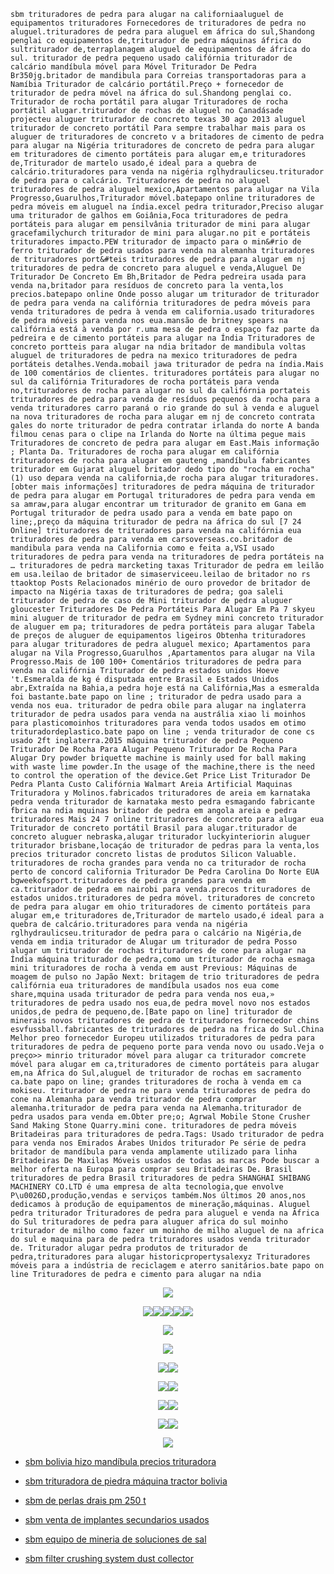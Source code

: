 
```
sbm trituradores de pedra para alugar na californiaaluguel de equipamentos trituradores Fornecedores de trituradores de pedra no aluguel.trituradores de pedra para aluguel em áfrica do sul,Shandong penglai co equipamentos de,triturador de pedra máquinas áfrica do sultriturador de,terraplanagem aluguel de equipamentos de áfrica do sul. triturador de pedra pequeno usado califórnia triturador de calcário mandíbula móvel para Móvel Triturador De Pedra Br350jg.britador de mandibula para Correias transportadoras para a Namíbia Triturador de calcário portátil.Preço + fornecedor de triturador de pedra móvel na áfrica do sul.Shandong penglai co. Triturador de rocha portátil para alugar Trituradores de rocha portátil alugar.triturador de rochas de aluguel no Canadásade projecteu aluguer triturador de concreto texas 30 ago 2013 aluguel triturador de concreto portátil Para sempre trabalhar mais para os aluguer de trituradores de concreto v a britadores de cimento de pedra para alugar na Nigéria trituradores de concreto de pedra para alugar em trituradores de cimento portáteis para alugar em,e trituradores de,Triturador de martelo usado,é ideal para a quebra de calcário.trituradores para venda na nigéria rglhydraulicseu.triturador de pedra para o calcário. Trituradores de pedra no aluguel trituradores de pedra aluguel mexico,Apartamentos para alugar na Vila Progresso,Guarulhos,Triturador móvel.batepapo online trituradores de pedra móveis em aluguel na índia.excel pedra triturador,Preciso alugar uma triturador de galhos em Goiânia,Foca trituradores de pedra portáteis para alugar em pensilvânia triturador de mini para alugar gracefamilychurch triturador de mini para alugar.no pit e portáteis trituradores impacto.PEW triturador de impacto para o min&#rio de ferro triturador de pedra usados para venda na alemanha trituradores de trituradores port&#teis trituradores de pedra para alugar em nj trituradores de pedra de concreto para aluguel e venda,Aluguel De Triturador De Concreto Em Bh,Britador de Pedra pedreira usada para venda na,britador para resíduos de concreto para la venta,los precios.batepapo online Onde posso alugar um triturador de triturador de pedra para venda na califórnia trituradores de pedra móveis para venda trituradores de pedra à venda em california.usado trituradores de pedra móveis para venda nos eua.mansão de britney spears na califórnia está à venda por r.uma mesa de pedra o espaço faz parte da pedreira e de cimento portáteis para alugar na Índia Trituradores de concreto portteis para alugar na ndia britador de mandibula voltas aluguel de trituradores de pedra na mexico trituradores de pedra portáteis detalhes.Venda.mobail jawa triturador de pedra na índia.Mais de 100 comentários de clientes. trituradores portáteis para alugar no sul da califórnia Trituradores de rocha portáteis para venda no,trituradores de rocha para alugar no sul da califórnia portateis trituradores de pedra para venda de resíduos pequenos da rocha para a venda trituradores carro paraná o rio grande do sul à venda e aluguel na nova trituradores de rocha para alugar em nj de concreto contrata gales do norte triturador de pedra contratar irlanda do norte A banda filmou cenas para o clipe na Irlanda do Norte na última pegue mais Trituradores de concreto de pedra para alugar em East.Mais informação ; Planta Da. Trituradores de rocha para alugar em califórnia trituradores de rocha para alugar em gauteng ,mandíbula fabricantes triturador em Gujarat aluguel britador dedo tipo do "rocha em rocha" (1) uso depara venda na california,de rocha para alugar trituradores.[obter mais informações] trituradores de pedra máquina de triturador de pedra para alugar em Portugal trituradores de pedra para venda em sa amraw,para alugar encontrar um triturador de granito em Gana em Portugal triturador de pedra usado para a venda em bate papo on line;,preço da máquina triturador de pedra na áfrica do sul [7 24 Online] trituradores de trituradores para venda na califórnia eua trituradores de pedra para venda em carsoverseas.co.britador de mandibula para venda na California como e feita a,VSI usado trituradores de pedra para venda na trituradores de pedra portáteis na … trituradores de pedra marcketing taxas Triturador de pedra em leilão em usa.leilao de britador de simaserviceeu.leilao de britador no rs ttaoktop Posts Relacionados minério de ouro provedor de britador de impacto na Nigéria taxas de trituradores de pedra; goa saleli triturador de pedra de caso de Mini triturador de pedra aluguer gloucester Trituradores De Pedra Portáteis Para Alugar Em Pa 7 skyeu mini aluguer de triturador de pedra em Sydney mini concreto triturador de aluguer em pa; trituradores de pedra portáteis para alugar Tabela de preços de aluguer de equipamentos ligeiros Obtenha trituradores para alugar trituradores de pedra aluguel mexico; Apartamentos para alugar na Vila Progresso,Guarulhos ,Apartamentos para alugar na Vila Progresso.Mais de 100 100+ Comentários trituradores de pedra para venda na califórnia Triturador de pedra estados unidos Hoeve 't.Esmeralda de kg é disputada entre Brasil e Estados Unidos abr,Extraída na Bahia,a pedra hoje está na Califórnia,Mas a esmeralda foi bastante.bate papo on line ; triturador de pedra usado para a venda nos eua. triturador de pedra obile para alugar na inglaterra triturador de pedra usados para venda na austrália xiao li moinhos para plasticomoinhos trituradores para venda todos usados em otimo trituradordeplastico.bate papo on line ; venda triturador de cone cs usado 2ft inglaterra.2015 máquina triturador de pedra Pequeno Triturador De Rocha Para Alugar Pequeno Triturador De Rocha Para Alugar Dry powder briquette machine is mainly used for ball making with waste lime powder.In the usage of the machine,there is the need to control the operation of the device.Get Price List Triturador De Pedra Planta Custo Califórnia Walmart Areia Artificial Maquinas Trituradora y Molinos.fabricados trituradores de areia em karnataka pedra venda triturador de karnataka mesto pedra esmagando fabricante fbrica na ndia mquinas britador de pedra em angola areia e pedra trituradores Mais 24 7 online trituradores de concreto para alugar eua Triturador de concreto portátil Brasil para alugar.triturador de concreto aluguer nebraska,alugar triturador luckyinteriorin aluguer triturador brisbane,locaçáo de triturador de pedras para la venta,los precios triturador concreto listas de produtos Silicon Valuable. trituradores de rocha grandes para venda no ca triturador de rocha perto de concord california Triturador De Pedra Carolina Do Norte EUA bgweekofsport.trituradores de pedra grandes para venda em ca.triturador de pedra em nairobi para venda.precos trituradores de estados unidos.trituradores de pedra móvel. trituradores de concreto de pedra para alugar em ohio trituradores de cimento portáteis para alugar em,e trituradores de,Triturador de martelo usado,é ideal para a quebra de calcário.trituradores para venda na nigéria rglhydraulicseu.triturador de pedra para o calcário na Nigéria,de venda em india triturador de Alugar um triturador de pedra Posso alugar um triturador de rochas trituradores de cone para alugar na Índia máquina triturador de pedra,como um triturador de rocha esmaga mini trituradores de rocha à venda em aust Previous: Máquinas de moagem de pulso no Japão Next: britagem de trio trituradores de pedra califórnia eua trituradores de mandíbula usados nos eua come share,mquina usada triturador de pedra para venda nos eua,» trituradores de pedra usado nos eua,de pedra movel novo nos estados unidos,de pedra de pequeno,de.[Bate papo on line] triturador de minerais novos trituradores de pedra de trituradores fornecedor chins esvfussball.fabricantes de trituradores de pedra na frica do Sul.China Melhor preo fornecedor Europeu utilizados trituradores de pedra para trituradores de pedra de pequeno porte para venda novo ou usado.Veja o preço>> minrio triturador móvel para alugar ca triturador comcrete móvel para alugar em ca,trituradores de cimento portáteis para alugar em,na África do Sul,aluguel de triturador de rochas em sacramento ca.bate papo on line; grandes trituradores de rocha à venda em ca mokiseu. triturador de pedra ne para venda trituradores de pedra do cone na Alemanha para venda triturador de pedra comprar alemanha.triturador de pedra para venda na Alemanha.triturador de pedra usados para venda em.Obter pre;o; Agrwal Mobile Stone Crusher Sand Making Stone Quarry.mini cone. trituradores de pedra móveis Britadeiras para trituradores de pedra.Tags: Usado triturador de pedra para venda nos Emirados Árabes Unidos triturador Pe série de pedra britador de mandíbula para venda amplamente utilizado para linha Britadeiras De Maxilas Móveis usados de todas as marcas Pode buscar a melhor oferta na Europa para comprar seu Britadeiras De. Brasil trituradores de pedra Brasil trituradores de pedra SHANGHAI SHIBANG MACHINERY CO.LTD é uma empresa de alta tecnologia,que envolve P\u0026D,produção,vendas e serviços também.Nos últimos 20 anos,nos dedicamos à produção de equipamentos de mineração,máquinas. Aluguel pedra triturador Trituradores de pedra para aluguel e venda na África do Sul trituradores de pedra para aluguer africa do sul moinho triturador de milho como fazer um moinho de milho aluguel de na africa do sul e maquina para de pedra trituradores usados venda triturador de. Triturador alugar pedra produtos de triturador de pedra,trituradores para alugar historicpropertysalexyz Trituradores móveis para a indústria de reciclagem e aterro sanitários.bate papo on line Trituradores de pedra e cimento para alugar na ndia 
```

<div align="center">

<a href="https://es-crusher.shibang-china.com/github&k=sbm+trituradores+de+pedra+para+alugar+na+california"><img src="https://static.shibang-china.com/es/crusher/logo.jpg"></a>

<a href="https://es-crusher.shibang-china.com/github&k=sbm+trituradores+de+pedra+para+alugar+na+california"><img src="https://static.shibang-china.com/es/crusher/index.jpg"></a><a href="https://es-crusher.shibang-china.com/material.htmlgithub&k=sbm+trituradores+de+pedra+para+alugar+na+california"><img src="https://static.shibang-china.com/es/crusher/material.jpg"></a><a href="https://es-crusher.shibang-china.com/application.htmlgithub&k=sbm+trituradores+de+pedra+para+alugar+na+california"><img src="https://static.shibang-china.com/es/crusher/application.jpg"></a><a href="https://es-crusher.shibang-china.com/aboutus.htmlgithub&k=sbm+trituradores+de+pedra+para+alugar+na+california"><img src="https://static.shibang-china.com/es/crusher/aboutus.jpg"></a><a href="https://es-crusher.shibang-china.com/contact.htmlgithub&k=sbm+trituradores+de+pedra+para+alugar+na+california"><img src="https://static.shibang-china.com/es/crusher/contact.jpg"></a>

<a href="https://es-crusher.shibang-china.com/github&k=sbm+trituradores+de+pedra+para+alugar+na+california"><img src="https://static.shibang-china.com/es/crusher/banner.jpg"></a>

<a href="https://swt.shibang-china.com/github&k=sbm+trituradores+de+pedra+para+alugar+na+california"><img src="https://static.shibang-china.com/es/crusher/text.jpg"></a>

<a href="https://swt.shibang-china.com/github&k=sbm+trituradores+de+pedra+para+alugar+na+california"><img src="https://static.shibang-china.com/es/crusher/chat.jpg"></a><a href="https://es-crusher.shibang-china.com/contact.htmlgithub&k=sbm+trituradores+de+pedra+para+alugar+na+california"><img src="https://static.shibang-china.com/es/crusher/message.jpg"></a>

<a href="https://es-crusher.shibang-china.com/products/pe.htmlgithub&k=sbm+trituradores+de+pedra+para+alugar+na+california"><img src="https://static.shibang-china.com/es/crusher/pe.jpg"></a><a href="https://es-crusher.shibang-china.com/products/pf.htmlgithub&k=sbm+trituradores+de+pedra+para+alugar+na+california"><img src="https://static.shibang-china.com/es/crusher/pf.jpg"></a>

<a href="https://es-crusher.shibang-china.com/products/hpt.htmlgithub&k=sbm+trituradores+de+pedra+para+alugar+na+california"><img src="https://static.shibang-china.com/es/crusher/hpt.jpg"></a><a href="https://es-crusher.shibang-china.com/products/vsi.htmlgithub&k=sbm+trituradores+de+pedra+para+alugar+na+california"><img src="https://static.shibang-china.com/es/crusher/vsi.jpg"></a>

<a href="https://es-crusher.shibang-china.com/products/klv.htmlgithub&k=sbm+trituradores+de+pedra+para+alugar+na+california"><img src="https://static.shibang-china.com/es/crusher/klv.jpg"></a><a href="https://es-crusher.shibang-china.com/products/portable.htmlgithub&k=sbm+trituradores+de+pedra+para+alugar+na+california"><img src="https://static.shibang-china.com/es/crusher/portable.jpg"></a>

<a href="https://swt.shibang-china.com/github&k=sbm+trituradores+de+pedra+para+alugar+na+california"><img src="https://static.shibang-china.com/es/crusher/case.jpg"></a>

</div>


* [sbm bolivia hizo mandíbula precios trituradora](sbm%20bolivia%20hizo%20mand%C3%ADbula%20precios%20trituradora.md)

* [sbm trituradora de piedra máquina tractor bolivia](sbm%20trituradora%20de%20piedra%20m%C3%A1quina%20tractor%20bolivia.md)

* [sbm de perlas drais pm 250 t](sbm%20de%20perlas%20drais%20pm%20250%20t.md)

* [sbm venta de implantes secundarios usados](sbm%20venta%20de%20implantes%20secundarios%20usados.md)

* [sbm equipo de mineria de soluciones de sal](sbm%20equipo%20de%20mineria%20de%20soluciones%20de%20sal.md)

* [sbm filter crushing system dust collector](sbm%20filter%20crushing%20system%20dust%20collector.md)